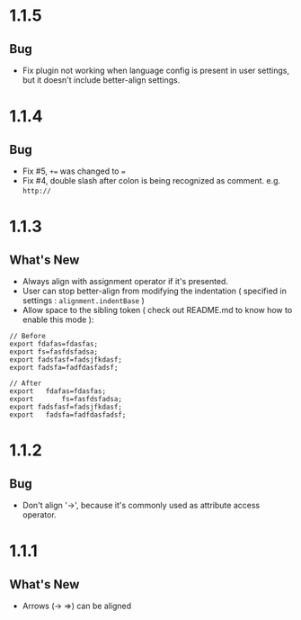 1.1.5
=====

## Bug
- Fix plugin not working when language config is present in user settings, but it doesn't include better-align settings.


1.1.4
=====

## Bug
- Fix #5, `+=` was changed to `=`
- Fix #4, double slash after colon is being recognized as comment. e.g. `http://`


1.1.3
=====

## What's New
- Always align with assignment operator if it's presented.
- User can stop better-align from modifying the indentation ( specified in settings : `alignment.indentBase` )
- Allow space to the sibling token ( check out README.md to know how to enable this mode ):

```
// Before
export fdafas=fdasfas;
export fs=fasfdsfadsa;
export fadsfasf=fadsjfkdasf;
export fadsfa=fadfdasfadsf;

// After
export   fdafas=fdasfas;
export       fs=fasfdsfadsa;
export fadsfasf=fadsjfkdasf;
export   fadsfa=fadfdasfadsf;
```

1.1.2
=====

## Bug
- Don't align '->', because it's commonly used as attribute access operator.

1.1.1
=====

## What's New
- Arrows (-> =>) can be aligned
